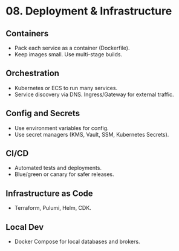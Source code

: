 # 08. Deployment & Infrastructure

## Containers
- Pack each service as a container (Dockerfile).
- Keep images small. Use multi-stage builds.

## Orchestration
- Kubernetes or ECS to run many services.
- Service discovery via DNS. Ingress/Gateway for external traffic.

## Config and Secrets
- Use environment variables for config.
- Use secret managers (KMS, Vault, SSM, Kubernetes Secrets).

## CI/CD
- Automated tests and deployments.
- Blue/green or canary for safer releases.

## Infrastructure as Code
- Terraform, Pulumi, Helm, CDK.

## Local Dev
- Docker Compose for local databases and brokers.

